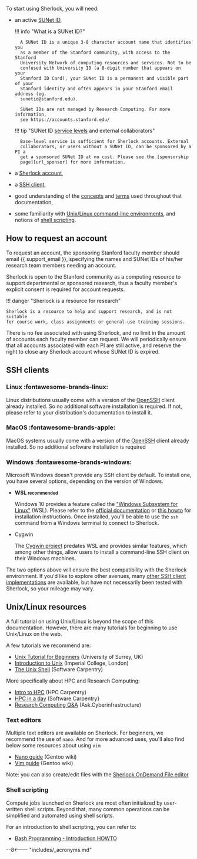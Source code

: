 To start using Sherlock, you will need:

* an active [SUNet ID][url_sunet],

    !!! info "What is a SUNet ID?"

        A SUNet ID is a unique 3-8 character account name that identifies you
        as a member of the Stanford community, with access to the Stanford
        University Network of computing resources and services. Not to be
        confused with University ID (a 8-digit number that appears on your
        Stanford ID Card), your SUNet ID is a permanent and visible part of your
        Stanford identity and often appears in your Stanford email address (eg.
        sunetid@stanford.edu).

        SUNet IDs are not managed by Research Computing. For more information,
        see https://accounts.stanford.edu/


    !!! tip "SUNet ID [service levels][url_level] and external collaborators"

        Base-level service is sufficient for Sherlock accounts. External
        collaborators, or users without a SUNet ID, can be sponsored by a PI a
        get a sponsored SUNet ID at no cost. Please see the [sponsorship
        page][url_sponsor] for more information.

* a [Sherlock account][url_request],
* a [SSH client][url_ssh],
* good understanding of the [concepts][url_concepts] and [terms][url_glossary]
  used throughout that documentation,
* some familiarity with [Unix/Linux command-line environments][url_unix], and
  notions of [shell scripting][url_bash].



## How to request an account

To request an account, the sponsoring Stanford faculty member should email
{{ support_email }}, specifying the names and SUNet IDs of
his/her research team members needing an account.

Sherlock is open to the Stanford community as a computing resource to support
departmental or sponsored research, thus a faculty member's explicit consent is
required for account requests.

!!! danger "Sherlock is a resource for research"

    Sherlock is a resource to help and support research, and is not suitable
    for course work, class assignments or general-use training sessions.

There is no fee associated with using Sherlock, and no limit in the amount of
accounts each faculty member can request. We will periodically ensure that all
accounts associated with each PI are still active, and reserve the right to
close any Sherlock account whose SUNet ID is expired.



## SSH clients


### Linux :fontawesome-brands-linux:

Linux distributions usually come with a version of the [OpenSSH][url_openssh]
client already installed. So no additional software installation is required.
If not, please refer to your distribution's documentation to install it.

### MacOS :fontawesome-brands-apple:

MacOS systems usually come with a version of the [OpenSSH][url_openssh] client
already installed. So no additional software installation is required


### Windows :fontawesome-brands-windows:

Microsoft Windows doesn't provide any SSH client by default. To install one,
you have several options, depending on the version of Windows.

* **WSL <small>recommended</small>**

    Windows 10 provides a feature called the ["Windows
    Subsystem for Linux"][url_wsl] (WSL). Please refer to the [official
    documentation][url_wsl_doc] or [this howto][url_wsl_howto] for installation
    instructions. Once installed, you'll be able to use the `ssh` command from a
    Windows terminal to connect to Sherlock.

* Cygwin

    The [Cygwin project][url_cygwin] predates WSL and provides similar features,
    which among other things, allow users to install a command-line SSH client on
    their Windows machines.

The two options above will ensure the best compatibility with the Sherlock
environment. If you'd like to explore other avenues, many [other SSH client
implementations][url_ssh_clients] are available, but have not necessarily been tested
with Sherlock, so your mileage may vary.


## Unix/Linux resources

A full tutorial on using Unix/Linux is beyond the scope of this documentation.
However, there are many tutorials for beginning to use Unix/Linux on the web.

A few tutorials we recommend are:

* [Unix Tutorial for Beginners][url_tuto_1] (University of Surrey, UK)
* [Introduction to Unix][url_tuto_2] (Imperial College, London)
* [The Unix Shell][url_tuto_3] (Software Carpentry)

More specifically about HPC and Research Computing:

* [Intro to HPC][url_tuto_5] (HPC Carpentry)
* [HPC in a day][url_tuto_4] (Software Carpentry}
* [Research Computing Q&A][url_tuto_6] (Ask.Cyberinfrastructure)

### Text editors

Multiple text editors are available on Sherlock. For beginners, we recommend
the use of `nano`. And for more advanced uses, you'll also find below some
resources about using `vim`

* [Nano guide][url_nano] (Gentoo wiki)
* [Vim guide][url_vim] (Gentoo wiki)

Note: you can also create/edit files with the [Sherlock OnDemand File
editor][url_ood_files]


### Shell scripting

Compute jobs launched on Sherlock are most often initialized by user-written
shell scripts. Beyond that, many common operations can be simplified and
automated using shell scripts.

For an introduction to shell scripting, you can refer to:

* [Bash Programming - Introduction HOWTO][url_scripting]


[comment]: #  (link URLs -----------------------------------------------------)

[url_sunet]:        https://uit.stanford.edu/service/accounts/sunetids
[url_level]:        https://uit.stanford.edu/service/accounts/sunetids#services
[url_sponsor]:      https://uit.stanford.edu/service/sponsorship/

[url_openssh]:      https://www.openssh.com/
[url_wsl]:          https://en.wikipedia.org/wiki/Windows_Subsystem_for_Linux
[url_wsl_doc]:      https://msdn.microsoft.com/commandline/wsl
[url_wsl_howto]:    https://www.howtogeek.com/249966/how-to-install-and-use-the-linux-bash-shell-on-windows-10/
[url_cygwin]:       https://cygwin.com
[url_ssh_clients]:  https://en.wikipedia.org/wiki/Comparison_of_SSH_clients#Platform

[url_request]:      #how-to-request-an-account
[url_ssh]:          #ssh-clients
[url_unix]:         #unixlinux-resources
[url_bash]:         #shell-scripting
[url_concepts]:     /docs/overview/concepts
[url_glossary]:     /docs/overview/glossary

[url_scripting]:    http://tldp.org/HOWTO/Bash-Prog-Intro-HOWTO.html
[url_tuto_1]:       http://www.ee.surrey.ac.uk/Teaching/Unix/
[url_tuto_2]:       http://www.doc.ic.ac.uk/~wjk/UnixIntro/
[url_tuto_3]:       https://swcarpentry.github.io/shell-novice/
[url_tuto_4]:       https://psteinb.github.io/hpc-in-a-day/
[url_tuto_5]:       https://hpc-carpentry.github.io/hpc-intro/
[url_tuto_6]:       https://ask.cyberinfrastructure.org/latest


[url_nano]:         https://wiki.gentoo.org/wiki/Nano
[url_vim]:          https://wiki.gentoo.org/wiki/Vim/Guide
[url_ood_files]:    https://www.sherlock.stanford.edu/docs/user-guide/ondemand/#managing-files


--8<--- "includes/_acronyms.md"
